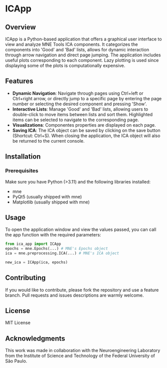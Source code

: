 # ICApp

## Overview

ICApp is a Python-based application that offers a graphical user interface to view and analyze MNE Tools ICA components. It categorizes the components into 'Good' and 'Bad' lists, allows for dynamic interaction through arrow navigation and direct page jumping. The application includes useful plots corresponding to each component. Lazy plotting is used since displaying some of the plots is computationally expensive.

## Features

- **Dynamic Navigation**: Navigate through pages using Ctrl+left or Ctrl+right arrow, or directly jump to a specific page by entering the page number or selecting the desired component and pressing 'Show'.
- **Interactive Lists**: Manage 'Good' and 'Bad' lists, allowing users to double-click to move items between lists and sort them. Highlighted items can be selected to navigate to the corresponding page.
- **Visualizations**: Componentes properties are displayed on each page.
- **Saving ICA**: The ICA object can be saved by clicking on the save button (Shortcut: Ctrl+S). When closing the application, the ICA object will also be returned to the current console.

## Installation

### Prerequisites

Make sure you have Python (>3.11) and the following libraries installed:

- mne
- PyQt5 (usually shipped with mne)
- Matplotlib (usually shipped with mne)

## Usage

To open the application window and view the values passed, you can call the app function with the required parameters:

```python
from ica_app import ICApp
epochs = mne.Epochs(...) # MNE's Epochs object
ica = mne.preprocessing.ICA(...) # MNE's ICA object

new_ica = ICApp(ica, epochs)
```

## Contributing

If you would like to contribute, please fork the repository and use a feature branch. Pull requests and issues descriptions are warmly welcome.

## License

MIT License

## Acknowledgments

This work was made in collaboration with the Neuroengineering Laboratory from the Institute of Science and Technology of the Federal University of São Paulo.
